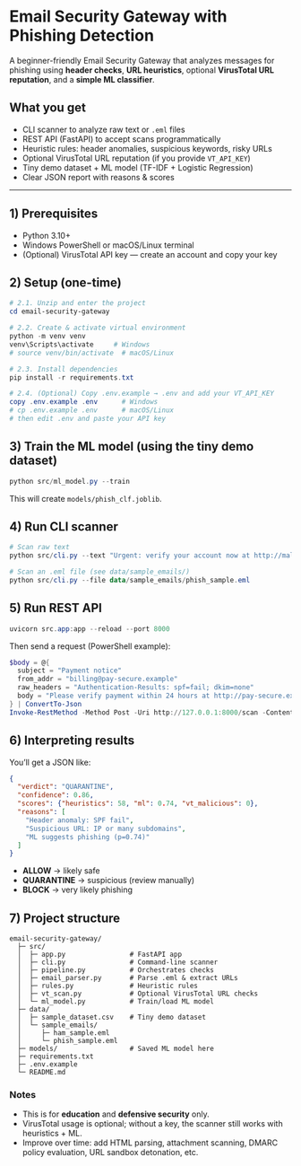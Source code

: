 # Email Security Gateway with Phishing Detection

A beginner-friendly Email Security Gateway that analyzes messages for phishing using **header checks**, **URL heuristics**, optional **VirusTotal URL reputation**, and a **simple ML classifier**.

## What you get
- CLI scanner to analyze raw text or `.eml` files
- REST API (FastAPI) to accept scans programmatically
- Heuristic rules: header anomalies, suspicious keywords, risky URLs
- Optional VirusTotal URL reputation (if you provide `VT_API_KEY`)
- Tiny demo dataset + ML model (TF-IDF + Logistic Regression)
- Clear JSON report with reasons & scores

---

## 1) Prerequisites
- Python 3.10+
- Windows PowerShell or macOS/Linux terminal
- (Optional) VirusTotal API key — create an account and copy your key

## 2) Setup (one-time)
```powershell
# 2.1. Unzip and enter the project
cd email-security-gateway

# 2.2. Create & activate virtual environment
python -m venv venv
venv\Scripts\activate     # Windows
# source venv/bin/activate  # macOS/Linux

# 2.3. Install dependencies
pip install -r requirements.txt

# 2.4. (Optional) Copy .env.example → .env and add your VT_API_KEY
copy .env.example .env      # Windows
# cp .env.example .env      # macOS/Linux
# then edit .env and paste your API key
```

## 3) Train the ML model (using the tiny demo dataset)
```powershell
python src/ml_model.py --train
```
This will create `models/phish_clf.joblib`.

## 4) Run CLI scanner
```powershell
# Scan raw text
python src/cli.py --text "Urgent: verify your account now at http://malicious.example.com"

# Scan an .eml file (see data/sample_emails/)
python src/cli.py --file data/sample_emails/phish_sample.eml
```

## 5) Run REST API
```powershell
uvicorn src.app:app --reload --port 8000
```
Then send a request (PowerShell example):
```powershell
$body = @{
  subject = "Payment notice"
  from_addr = "billing@pay-secure.example"
  raw_headers = "Authentication-Results: spf=fail; dkim=none"
  body = "Please verify payment within 24 hours at http://pay-secure.example/verify"
} | ConvertTo-Json
Invoke-RestMethod -Method Post -Uri http://127.0.0.1:8000/scan -ContentType "application/json" -Body $body
```

## 6) Interpreting results
You’ll get a JSON like:
```json
{
  "verdict": "QUARANTINE",
  "confidence": 0.86,
  "scores": {"heuristics": 58, "ml": 0.74, "vt_malicious": 0},
  "reasons": [
    "Header anomaly: SPF fail",
    "Suspicious URL: IP or many subdomains",
    "ML suggests phishing (p=0.74)"
  ]
}
```
- **ALLOW** → likely safe
- **QUARANTINE** → suspicious (review manually)
- **BLOCK** → very likely phishing

## 7) Project structure
```
email-security-gateway/
  ├─ src/
  │  ├─ app.py                # FastAPI app
  │  ├─ cli.py                # Command-line scanner
  │  ├─ pipeline.py           # Orchestrates checks
  │  ├─ email_parser.py       # Parse .eml & extract URLs
  │  ├─ rules.py              # Heuristic rules
  │  ├─ vt_scan.py            # Optional VirusTotal URL checks
  │  └─ ml_model.py           # Train/load ML model
  ├─ data/
  │  ├─ sample_dataset.csv    # Tiny demo dataset
  │  └─ sample_emails/
  │     ├─ ham_sample.eml
  │     └─ phish_sample.eml
  ├─ models/                  # Saved ML model here
  ├─ requirements.txt
  ├─ .env.example
  └─ README.md
```

### Notes
- This is for **education** and **defensive security** only.
- VirusTotal usage is optional; without a key, the scanner still works with heuristics + ML.
- Improve over time: add HTML parsing, attachment scanning, DMARC policy evaluation, URL sandbox detonation, etc.

